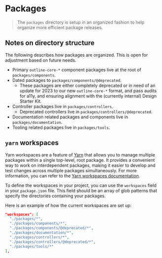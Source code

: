 # Packages

> The `packages` directory is setup in an organized fashion to help organize more efficient package releases.

## Notes on directory structure

The following describes how packages are organized.
This is open for adjustment based on future needs.

- Primary `outline-core-*` component packages live at the root of `packages/components`.
- Dated packages to `packages/components/@deprecated`.
  - These packages are either completely deprecated or in need of an update for 2023 to our new `outline-core-*` format, and pass audits for a11y, and ensuring alignment with the (currently internal) Design Starter Kit.
- Controller packages live in `packages/controllers`.
  - Deprecated controllers live in `packages/controllers/@deprecated`.
- Documentation related packages and components live in `packages/documentation`.  
- Tooling related packages live in `packages/tools`.
  
## `yarn` workspaces

Yarn workspaces are a feature of [Yarn](https://yarnpkg.com/) that allows you to manage multiple packages within a single top-level, root package. It provides a convenient way to work on interdependent packages, making it easier to develop and test changes across multiple packages simultaneously. For more information, you can refer to the [Yarn workspaces documentation](https://yarnpkg.com/features/workspaces).

To define the workspaces in your project, you can use the `workspaces` field in your `package.json` file. This field should be an array of glob patterns that specify the directories containing your packages.

Here is an example of how the current workspaces are set up:

```json
"workspaces": [
  "./packages/*",
  "./packages/components/*",
  "./packages/components/@deprecated/*",
  "./packages/documentation/*",
  "./packages/controllers/*",
  "./packages/controllers/@deprecated/*",
  "./packages/tools/*"
],
```
